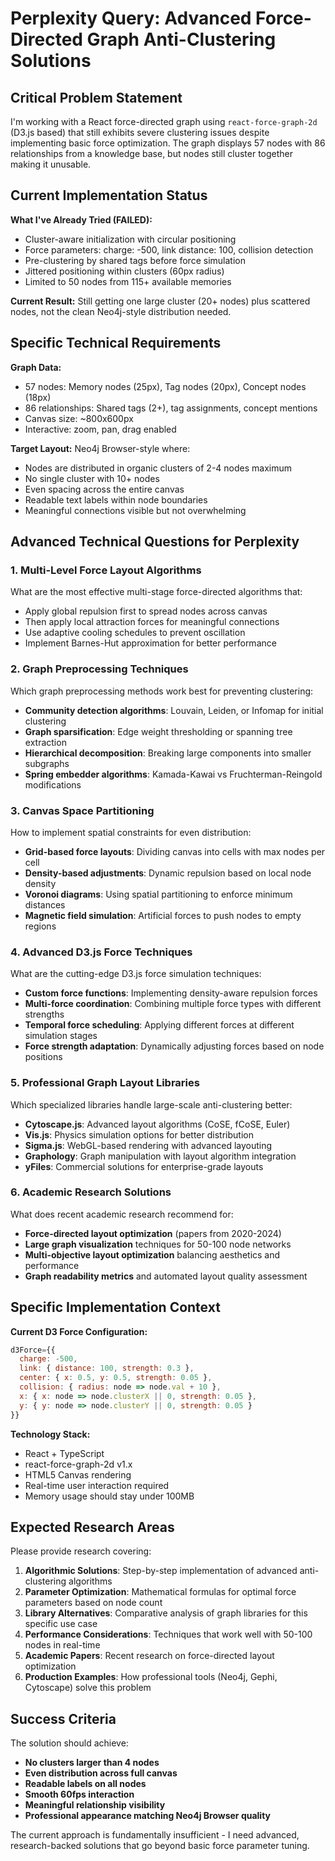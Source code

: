 # Perplexity Query: Advanced Force-Directed Graph Anti-Clustering Solutions

## Critical Problem Statement

I'm working with a React force-directed graph using `react-force-graph-2d` (D3.js based) that still exhibits severe clustering issues despite implementing basic force optimization. The graph displays 57 nodes with 86 relationships from a knowledge base, but nodes still cluster together making it unusable.

## Current Implementation Status

**What I've Already Tried (FAILED):**
- Cluster-aware initialization with circular positioning
- Force parameters: charge: -500, link distance: 100, collision detection
- Pre-clustering by shared tags before force simulation
- Jittered positioning within clusters (60px radius)
- Limited to 50 nodes from 115+ available memories

**Current Result:** Still getting one large cluster (20+ nodes) plus scattered nodes, not the clean Neo4j-style distribution needed.

## Specific Technical Requirements

**Graph Data:**
- 57 nodes: Memory nodes (25px), Tag nodes (20px), Concept nodes (18px)
- 86 relationships: Shared tags (2+), tag assignments, concept mentions
- Canvas size: ~800x600px
- Interactive: zoom, pan, drag enabled

**Target Layout:** Neo4j Browser-style where:
- Nodes are distributed in organic clusters of 2-4 nodes maximum
- No single cluster with 10+ nodes
- Even spacing across the entire canvas
- Readable text labels within node boundaries
- Meaningful connections visible but not overwhelming

## Advanced Technical Questions for Perplexity

### 1. **Multi-Level Force Layout Algorithms**
What are the most effective multi-stage force-directed algorithms that:
- Apply global repulsion first to spread nodes across canvas
- Then apply local attraction forces for meaningful connections
- Use adaptive cooling schedules to prevent oscillation
- Implement Barnes-Hut approximation for better performance

### 2. **Graph Preprocessing Techniques**
Which graph preprocessing methods work best for preventing clustering:
- **Community detection algorithms**: Louvain, Leiden, or Infomap for initial clustering
- **Graph sparsification**: Edge weight thresholding or spanning tree extraction
- **Hierarchical decomposition**: Breaking large components into smaller subgraphs
- **Spring embedder algorithms**: Kamada-Kawai vs Fruchterman-Reingold modifications

### 3. **Canvas Space Partitioning**
How to implement spatial constraints for even distribution:
- **Grid-based force layouts**: Dividing canvas into cells with max nodes per cell
- **Density-based adjustments**: Dynamic repulsion based on local node density
- **Voronoi diagrams**: Using spatial partitioning to enforce minimum distances
- **Magnetic field simulation**: Artificial forces to push nodes to empty regions

### 4. **Advanced D3.js Force Techniques**
What are the cutting-edge D3.js force simulation techniques:
- **Custom force functions**: Implementing density-aware repulsion forces
- **Multi-force coordination**: Combining multiple force types with different strengths
- **Temporal force scheduling**: Applying different forces at different simulation stages
- **Force strength adaptation**: Dynamically adjusting forces based on node positions

### 5. **Professional Graph Layout Libraries**
Which specialized libraries handle large-scale anti-clustering better:
- **Cytoscape.js**: Advanced layout algorithms (CoSE, fCoSE, Euler)
- **Vis.js**: Physics simulation options for better distribution
- **Sigma.js**: WebGL-based rendering with advanced layouting
- **Graphology**: Graph manipulation with layout algorithm integration
- **yFiles**: Commercial solutions for enterprise-grade layouts

### 6. **Academic Research Solutions**
What does recent academic research recommend for:
- **Force-directed layout optimization** (papers from 2020-2024)
- **Large graph visualization** techniques for 50-100 node networks
- **Multi-objective layout optimization** balancing aesthetics and performance
- **Graph readability metrics** and automated layout quality assessment

## Specific Implementation Context

**Current D3 Force Configuration:**
```javascript
d3Force={{
  charge: -500,
  link: { distance: 100, strength: 0.3 },
  center: { x: 0.5, y: 0.5, strength: 0.05 },
  collision: { radius: node => node.val + 10 },
  x: { x: node => node.clusterX || 0, strength: 0.05 },
  y: { y: node => node.clusterY || 0, strength: 0.05 }
}}
```

**Technology Stack:**
- React + TypeScript
- react-force-graph-2d v1.x
- HTML5 Canvas rendering
- Real-time user interaction required
- Memory usage should stay under 100MB

## Expected Research Areas

Please provide research covering:

1. **Algorithmic Solutions**: Step-by-step implementation of advanced anti-clustering algorithms
2. **Parameter Optimization**: Mathematical formulas for optimal force parameters based on node count
3. **Library Alternatives**: Comparative analysis of graph libraries for this specific use case  
4. **Performance Considerations**: Techniques that work well with 50-100 nodes in real-time
5. **Academic Papers**: Recent research on force-directed layout optimization
6. **Production Examples**: How professional tools (Neo4j, Gephi, Cytoscape) solve this problem

## Success Criteria

The solution should achieve:
- **No clusters larger than 4 nodes**
- **Even distribution across full canvas**
- **Readable labels on all nodes**
- **Smooth 60fps interaction**
- **Meaningful relationship visibility**
- **Professional appearance matching Neo4j Browser quality**

The current approach is fundamentally insufficient - I need advanced, research-backed solutions that go beyond basic force parameter tuning.